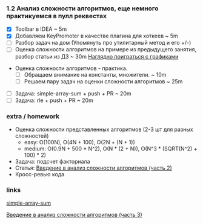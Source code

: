 ### 1.2 Анализ сложности алгоритмов, еще немного практикуемся в пулл реквестах

- [x] Toolbar в IDEA ~ 5m
- [x] Добавляем KeyPromoter в качестве плагина для хоткеев ~ 5m
- [ ] Разбор задач на дом (Упомянуть про утилитарный метод и его +/-)
- [ ] Оценка сложности алгоритмов на примере из предыдущего занятия, разбор статьи из ДЗ ~ 30m 
  [Наглядно поиграться с графиками](http://www.fooplot.com/#W3sidHlwZSI6MCwiZXEiOiJ4KmxvZyh4KStsb2coeCkiLCJjb2xvciI6IiMwMDAwMDAifSx7InR5cGUiOjEwMDAsIndpbmRvdyI6WyItNDE2IiwiNDE2IiwiLTI1NiIsIjI1NiJdfV0-)
- Оценка сложности алгоритмов - практика. 
   - [ ] Обращаем внимание на константы, множители. ~ 10m
   - [ ] Решаем пару задач на оценки сложности алгоритмов ~ 25m
    
- [ ] Задача: simple-array-sum + push + PR ~ 20m
- [ ] Задача: rle + push + PR ~ 20m

### extra / homework
- Оценка сложности представленных алгоритмов (2-3 шт для разных сложностей)
    - easy: O(100N), O(4N + 100), O(2N + (N + 1))
    - medium: O(0.9N + 500 * N^2), O(N * (2 + N)), O(N^3 * (SQRT(N^2) + 100) * 2)
- Задача: подсчет факториала
- Статья: [Введение в анализ сложности алгоритмов (часть 2)](https://habr.com/ru/post/195482/)   
- Кросс-ревью кода

### links

[simple-array-sum](https://www.hackerrank.com/challenges/simple-array-sum/problem)

[Введение в анализ сложности алгоритмов (часть 3)](https://habr.com/ru/post/195996/)